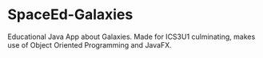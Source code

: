 # SpaceEd-Galaxies
Educational Java App about Galaxies. Made for ICS3U1 culminating, makes use of Object Oriented Programming and JavaFX.
